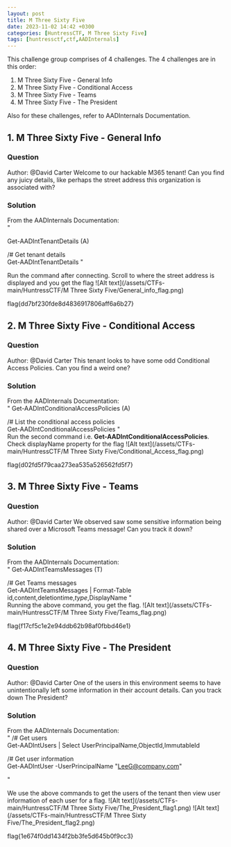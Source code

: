 ```yaml
---
layout: post
title: M Three Sixty Five
date: 2023-11-02 14:42 +0300
categories: [HuntressCTF, M Three Sixty Five]
tags: [huntressctf,ctf,AADInternals]
---
```

This challenge group comprises of 4 challenges. The 4 challenges are in this order:
1. M Three Sixty Five - General Info
2. M Three Sixty Five - Conditional Access
3. M Three Sixty Five - Teams
4. M Three Sixty Five - The President

Also for these challenges, refer to AADInternals Documentation.

## 1. M Three Sixty Five - General Info
### Question
Author: @David Carter
Welcome to our hackable M365 tenant! Can you find any juicy details, like perhaps the street address this organization is associated with?

### Solution
From the AADInternals Documentation:<br />
"

Get-AADIntTenantDetails (A)

/# Get tenant details<br />
  Get-AADIntTenantDetails
"<br />

Run the command after connecting. Scroll to where the street address is displayed and you get the flag
![Alt text](/assets/CTFs-main/HuntressCTF/M Three Sixty Five/General_info_flag.png)


flag{dd7bf230fde8d4836917806aff6a6b27}


## 2. M Three Sixty Five - Conditional Access
### Question
Author: @David Carter
This tenant looks to have some odd Conditional Access Policies. Can you find a weird one?

### Solution
From the AADInternals Documentation:<br />
"
Get-AADIntConditionalAccessPolicies (A)

/# List the conditional access policies<br />
Get-AADIntConditionalAccessPolicies
"<br />
Run the second command i.e. **Get-AADIntConditionalAccessPolicies**. Check displayName property for the flag
![Alt text](/assets/CTFs-main/HuntressCTF/M Three Sixty Five/Conditional_Access_flag.png)

flag{d02fd5f79caa273ea535a526562fd5f7}


## 3. M Three Sixty Five - Teams
### Question
Author: @David Carter
We observed saw some sensitive information being shared over a Microsoft Teams message! Can you track it down? 

### Solution
From the AADInternals Documentation:<br />
"
Get-AADIntTeamsMessages (T)

/# Get Teams messages<br />
Get-AADIntTeamsMessages | Format-Table id,content,deletiontime,*type*,DisplayName
"<br />
Running the above command, you get the flag.
![Alt text](/assets/CTFs-main/HuntressCTF/M Three Sixty Five/Teams_flag.png)


flag{f17cf5c1e2e94ddb62b98af0fbbd46e1}


## 4. M Three Sixty Five - The President
### Question
Author: @David Carter
One of the users in this environment seems to have unintentionally left some information in their account details. Can you track down The President?

### Solution
From the AADInternals Documentation:<br />
"
/# Get users<br />
Get-AADIntUsers | Select UserPrincipalName,ObjectId,ImmutableId

/# Get user information<br />
Get-AADIntUser -UserPrincipalName "LeeG@company.com"

"<br />

We use the above commands to get the users of the tenant then view user information of each user for a flag.
![Alt text](/assets/CTFs-main/HuntressCTF/M Three Sixty Five/The_President_flag1.png)
![Alt text](/assets/CTFs-main/HuntressCTF/M Three Sixty Five/The_President_flag2.png)

flag{1e674f0dd1434f2bb3fe5d645b0f9cc3}